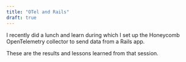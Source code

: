 ```yaml
---
title: "OTel and Rails"
draft: true
---
```


I recently did a lunch and learn during which I set up the Honeycomb OpenTelemetry collector to send data from a Rails app.

These are the results and lessons learned from that session.
